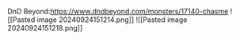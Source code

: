 DnD Beyond:https://www.dndbeyond.com/monsters/17140-chasme
![[Pasted image 20240924151214.png]]
![[Pasted image 20240924151218.png]]